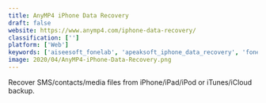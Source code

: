 ```yaml
---
title: AnyMP4 iPhone Data Recovery
draft: false 
website: https://www.anymp4.com/iphone-data-recovery/
classification: ['']
platform: ['Web']
keywords: ['aiseesoft_fonelab', 'apeaksoft_iphone_data_recovery', 'fone_rescue', 'fonepaw_iphone_data_recovery', 'leawo_ios_data_recovery', 'phonerescue', 'primo_iphone_data_recovery', 'syncios_data_recovery', 'tenorshare_iphone_data_recovery', 'dr.fone_toolkit', 'imyfone_d-back']
image: 2020/04/AnyMP4-iPhone-Data-Recovery.png
---
```

Recover SMS/contacts/media files from iPhone/iPad/iPod or iTunes/iCloud backup.